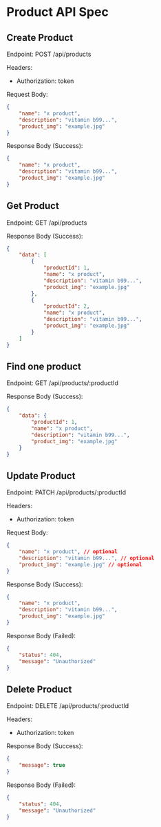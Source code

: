 # Product API Spec

## Create Product
Endpoint: POST /api/products

Headers:
- Authorization: token

Request Body:
``` json
{
    "name": "x product",
    "description": "vitamin b99...",
    "product_img": "example.jpg"
}
```

Response Body (Success):
```json
{
    "name": "x product",
    "description": "vitamin b99...",
    "product_img": "example.jpg"
}
```

## Get Product
Endpoint: GET /api/products

Response Body (Success):
```json
{
    "data": [
        {
            "productId": 1,
            "name": "x product",
            "description": "vitamin b99...",
            "product_img": "example.jpg"
        },
        {
            "productId": 2,
            "name": "x product",
            "description": "vitamin b99...",
            "product_img": "example.jpg"
        }
    ]
}
```

## Find one product
Endpoint: GET /api/products/:productId

Response Body (Success):
```json
{
    "data": {
        "productId": 1,
        "name": "x product",
        "description": "vitamin b99...",
        "product_img": "example.jpg"
    }
}
```

## Update Product
Endpoint: PATCH /api/products/:productId

Headers:
- Authorization: token

Request Body:
``` json
{
    "name": "x product", // optional
    "description": "vitamin b99...", // optional
    "product_img": "example.jpg" // optional
}
```

Response Body (Success):
```json
{
    "name": "x product",
    "description": "vitamin b99...",
    "product_img": "example.jpg"
}
```

Response Body (Failed):
```json
{
    "status": 404,
    "message": "Unauthorized"
}
```

## Delete Product
Endpoint: DELETE /api/products/:productId

Headers:
- Authorization: token

Response Body (Success):
```json
{
    "message": true
}
```

Response Body (Failed):
```json
{
    "status": 404,
    "message": "Unauthorized"
}
```